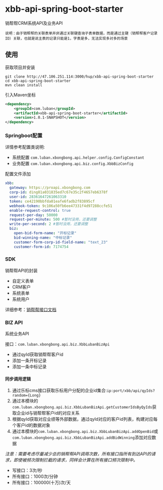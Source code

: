 # xbb-api-spring-boot-starter

销帮帮CRM系统API及业务API

`说明：由于销帮帮的关联表单并非通过关联键查询子表单数据，而是通过主键（销帮帮客户记录ID）关联，也就是说主表的记录只能是1，字表是多，无法实现多对多的场景`

## 使用
获取项目并安装
```shell
git clone http://47.106.251.114:3000/hup/xbb-api-spring-boot-starter
cd xbb-api-spring-boot-starter
mvn clean install
```
引入Maven坐标
```xml
<dependency>
    <groupId>com.luban</groupId>
    <artifactId>xbb-api-spring-boot-starter</artifactId>
    <version>1.0.1-SNAPSHOT</version>
</dependency>
```
### Springboot配置
详情参考配置类说明: 
- 系统配置
`com.luban.xbongbong.api.helper.config.ConfigConstant`
- 业务配置
`com.luban.xbongbong.api.biz.config.XbbBizConfig`

配置文件添加
```yaml
xbb:
  gateway: https://proapi.xbongbong.com
  corp-id: ding81a031835ed7c67e35c2f4657eb6378f
  user-id: 28361647261063310
  token: ce42190bbfda01eafe6fadb2f83895cf
  webhook-token: 9c106a50fb6ee47331f4d97288ccfe51
  enable-request-control: true
  request-per-day: 50000
  request-per-minute: 500 #暂时没用，还要调整
  write-per-second: 2 #暂时没用，还要调整
  biz:
    open-bid-form-name: "开标记录"
    bid-winning-name: "中标记录"
    customer-form-corp-id-field-name: "text_23"
    customer-form-id: 7174754
```
### SDK
销帮帮API的封装
- 自定义表单
- CRM客户
- 系统表单
- 系统用户 

详细参考：[销帮帮接口文档](http://profapi.xbongbong.com/#/apilist/181)
### BIZ API
系统业务API

接口：`com.luban.xbongbong.api.biz.XbbLubanBizApi`
- 通过qyId获取销帮帮客户id
- 添加一条开标记录
- 添加一条中标记录 

#### 同步调用逻辑
1. 通过乐标cms接口获取乐标用户分配的企业id集合:`ip:port/xbb/api/qyIds?random={Long}`
2. 通过本模块的`com.luban.xbongbong.api.biz.XbbLubanBizApi.getCustomerIdsByQyIds`获取企业id与销帮帮客户id的对应关系
3. 根据qyId获取对应业绩等外部数据，通过qyId对应的客户id列表，构建对应每个客户id的数据对象
4. 通过本模块的`com.luban.xbongbong.api.biz.XbbLubanBizApi.addOpenBid`或`com.luban.xbongbong.api.biz.XbbLubanBizApi.addBidWinning`添加对应数据

*注意：需要考虑尽量减少总的销帮帮API调用次数，所有接口指所有到达API的请求，即使被频次限制拦截的请求，同样会计算在所有接口频次限制中。*
- 写接口：3次/秒
- 所有接口：1000次/分钟
- 所有接口：100000(十万)次/天
